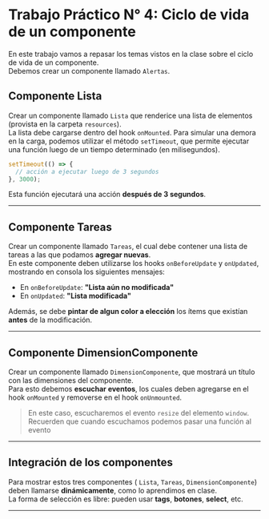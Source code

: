 
# Trabajo Práctico N° 4: Ciclo de vida de un componente

En este trabajo vamos a repasar los temas vistos en la clase sobre el ciclo de vida de un componente.  
Debemos crear un componente llamado `Alertas`.

## Componente Lista
Crear un componente llamado `Lista` que renderice una lista de elementos (provista en la carpeta `resources`).  
La lista debe cargarse dentro del hook `onMounted`. Para simular una demora en la carga, podemos utilizar el método `setTimeout`, que permite ejecutar una función luego de un tiempo determinado (en milisegundos).

```javascript
setTimeout(() => {
  // acción a ejecutar luego de 3 segundos
}, 3000);
```

Esta función ejecutará una acción **después de 3 segundos**.

---

## Componente Tareas
Crear un componente llamado `Tareas`, el cual debe contener una lista de tareas a las que podamos **agregar nuevas**.  
En este componente deben utilizarse los hooks `onBeforeUpdate` y `onUpdated`, mostrando en consola los siguientes mensajes:
- En `onBeforeUpdate`: **"Lista aún no modificada"**
- En `onUpdated`: **"Lista modificada"**

Además, se debe **pintar de algun color a elección** los ítems que existían **antes** de la modificación.

---

## Componente DimensionComponente
Crear un componente llamado `DimensionComponente`, que mostrará un título con las dimensiones del componente.  
Para esto debemos **escuchar eventos**, los cuales deben agregarse en el hook `onMounted` y removerse en el hook `onUnmounted`.

> En este caso, escucharemos el evento `resize` del elemento `window`.
Recuerden que cuando escuchamos podemos pasar una función al evento 

---

## Integración de los componentes
Para mostrar estos tres componentes ( `Lista`, `Tareas`, `DimensionComponente`) deben llamarse **dinámicamente**, como lo aprendimos en clase.  
La forma de selección es libre: pueden usar **tags**, **botones**, **select**, etc.

---


